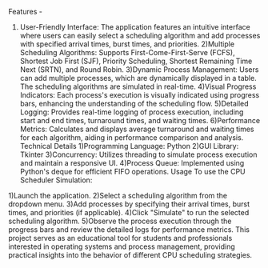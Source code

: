 Features - 
1) User-Friendly Interface: The application features an intuitive interface where users can easily select a scheduling algorithm and add processes with specified arrival times, burst times, and priorities.
2)Multiple Scheduling Algorithms: Supports First-Come-First-Serve (FCFS), Shortest Job First (SJF), Priority Scheduling, Shortest Remaining Time Next (SRTN), and Round Robin.
3)Dynamic Process Management: Users can add multiple processes, which are dynamically displayed in a table. The scheduling algorithms are simulated in real-time.
4)Visual Progress Indicators: Each process's execution is visually indicated using progress bars, enhancing the understanding of the scheduling flow.
5)Detailed Logging: Provides real-time logging of process execution, including start and end times, turnaround times, and waiting times.
6)Performance Metrics: Calculates and displays average turnaround and waiting times for each algorithm, aiding in performance comparison and analysis.
Technical Details
1)Programming Language: Python
2)GUI Library: Tkinter
3)Concurrency: Utilizes threading to simulate process execution and maintain a responsive UI.
4)Process Queue: Implemented using Python's deque for efficient FIFO operations.
Usage
To use the CPU Scheduler Simulation:

1)Launch the application.
2)Select a scheduling algorithm from the dropdown menu.
3)Add processes by specifying their arrival times, burst times, and priorities (if applicable).
4)Click "Simulate" to run the selected scheduling algorithm.
5)Observe the process execution through the progress bars and review the detailed logs for performance metrics.
This project serves as an educational tool for students and professionals interested in operating systems and process management, providing practical insights into the behavior of different CPU scheduling strategies.






